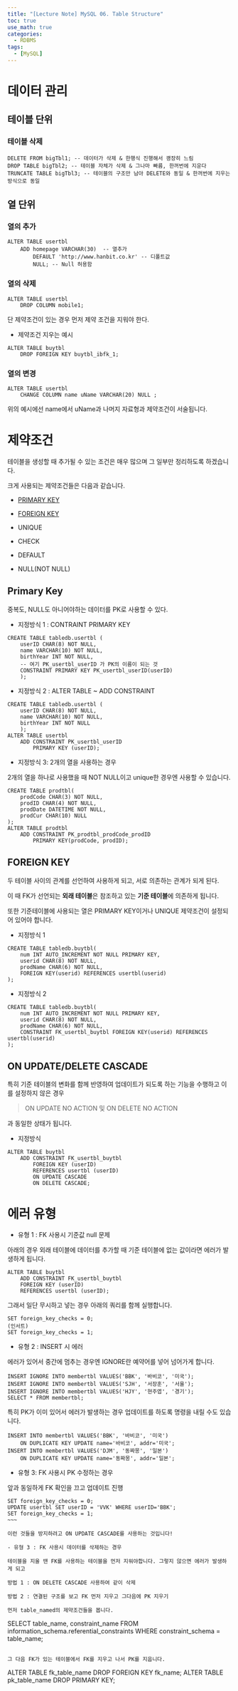 ```yaml
---
title: "[Lecture Note] MySQL 06. Table Structure"
toc: true
use_math: true
categories:
  - RDBMS
tags:
  - [MySQL]
---
```


# 데이터 관리

## 테이블 단위

### 테이블 삭제

```
DELETE FROM bigTbl1; -- 데이터가 삭제 & 한행식 진행해서 괭장히 느림
DROP TABLE bigTbl2; -- 테이블 자체가 삭제 & 그나마 빠름, 한꺼번에 지운다
TRUNCATE TABLE bigTbl3; -- 테이블의 구조만 남아 DELETE와 동일 & 한꺼번에 지우는 방식으로 동일
```

## 열 단위
### 열의 추가

```
ALTER TABLE usertbl
	ADD homepage VARCHAR(30)  -- 열추가
		DEFAULT 'http://www.hanbit.co.kr' -- 디폴트값
		NULL; -- Null 허용함
```

### 열의 삭제 

```
ALTER TABLE usertbl
	DROP COLUMN mobile1;
```

단 제약조건이 있는 경우 먼저 제약 조건을 지워야 한다.

- 제약조건 지우는 예시

```
ALTER TABLE buytbl
	DROP FOREIGN KEY buytbl_ibfk_1;
```

### 열의 변경


```
ALTER TABLE usertbl
	CHANGE COLUMN name uName VARCHAR(20) NULL ;
```

위의 예시에선 name에서 uName과 나머지 자료형과 제약조건이 서술됩니다.

# 제약조건 
테이블을 생성할 때 추가될 수  있는 조건은 매우 많으며 그 일부만 정리하도록 하겠습니다. 

크게 사용되는 제약조건들은 다음과 같습니다.

- [PRIMARY KEY](##primary-key)

- [FOREIGN KEY](##foreign-key)

- UNIQUE

- CHECK

- DEFAULT

- NULL(NOT NULL)



## Primary Key

중복도, NULL도 아니어야하는 데이터를 PK로 사용할 수 있다.

- 지정방식 1 : CONTRAINT PRIMARY KEY

```
CREATE TABLE tabledb.usertbl (
	userID CHAR(8) NOT NULL,
    name VARCHAR(10) NOT NULL,
    birthYear INT NOT NULL,
    -- 여기 PK_usertbl_userID 가 PK의 이름이 되는 것
    CONSTRAINT PRIMARY KEY PK_usertbl_userID(userID)
    );
```

- 지정방식 2 : ALTER TABLE ~ ADD CONSTRAINT 

```
CREATE TABLE tabledb.usertbl (
	userID CHAR(8) NOT NULL,
    name VARCHAR(10) NOT NULL,
    birthYear INT NOT NULL    
    );
ALTER TABLE usertbl
	ADD CONSTRAINT PK_usertbl_userID
		PRIMARY KEY (userID);
```

- 지정방식 3: 2개의 열을 사용하는 경우

2개의 열을 하나로 사용했을 때 NOT NULL이고 unique한 경우엔 사용할 수 있습니다.

```
CREATE TABLE prodtbl(
	prodCode CHAR(3) NOT NULL,
    prodID CHAR(4) NOT NULL,
    prodDate DATETIME NOT NULL,
    prodCur CHAR(10) NULL    
);
ALTER TABLE prodtbl
	ADD CONSTRAINT PK_prodtbl_prodCode_prodID
		PRIMARY KEY(prodCode, prodID);

```

## FOREIGN KEY

두 테이블 사이의 관계를 선언하여 사용하게 되고, 서로 의존하는 관계가 되게 된다.

이 때 FK가 선언되는 **외래 테이블**은 참조하고 있는 **기준 테이블**에 의존하게 됩니다. 

또한 기준테이블에 사용되는 열은 PRIMARY KEY이거나 UNIQUE 제약조건이 설정되어 있어야 합니다. 

- 지정방식 1 
```
CREATE TABLE tabledb.buytbl(
	num INT AUTO_INCREMENT NOT NULL PRIMARY KEY,
    userid CHAR(8) NOT NULL,
    prodName CHAR(6) NOT NULL,
    FOREIGN KEY(userid) REFERENCES usertbl(userid)
);
```

- 지정방식 2
```
CREATE TABLE tabledb.buytbl(
	num INT AUTO_INCREMENT NOT NULL PRIMARY KEY,
    userid CHAR(8) NOT NULL,
    prodName CHAR(6) NOT NULL,
    CONSTRAINT FK_usertbl_buytbl FOREIGN KEY(userid) REFERENCES usertbl(userid)
);
```


## ON UPDATE/DELETE CASCADE

특히 기준 테이블의 변화를 함께 반영하여 업데이트가 되도록 하는 기능을 수행하고 이를 설정하지 않은 경우 

> ON UPDATE NO ACTION 및 ON DELETE NO ACTION

과 동일한 상태가 됩니다.

- 지정방식

```
ALTER TABLE buytbl
	ADD CONSTRAINT FK_usertbl_buytbl
		FOREIGN KEY (userID)
        REFERENCES usertbl (userID)
		ON UPDATE CASCADE
        ON DELETE CASCADE;
```


# 에러 유형

- 유형 1 : FK 사용시 기준값 null 문제

아래의 경우 외래 테이블에 데이터를 추가할 때 기준 테이블에 없는 값이라면 에러가 발생하게 됩니다. 

```
ALTER TABLE buytbl
	ADD CONSTRAINT FK_usertbl_buytbl
    FOREIGN KEY (userID)
	REFERENCES usertbl (userID);
```

그래서 일단 무시하고 넣는 경우 아래의 쿼리를 함께 실행합니다.

```
SET foreign_key_checks = 0;
(인서트)
SET foreign_key_checks = 1;
```

- 유형 2 : INSERT 시 에러

에러가 있어서 중간에 멈추는 경우엔 IGNORE란 예약어를 넣어 넘어가게 합니다.

```
INSERT IGNORE INTO membertbl VALUES('BBK', '바비코', '미국'); 
INSERT IGNORE INTO membertbl VALUES('SJH', '서장훈', '서울');
INSERT IGNORE INTO membertbl VALUES('HJY', '현주엽', '경기');
SELECT * FROM membertbl;
```

특히 PK가 이미 있어서 에러가 발생하는 경우 업데이트를 하도록 명령을 내릴 수도 있습니다.

```
INSERT INTO membertbl VALUES('BBK', '바비코', '미국')
	ON DUPLICATE KEY UPDATE name='바비코', addr='미국';
INSERT INTO membertbl VALUES('DJM', '동짜몽', '일본')
	ON DUPLICATE KEY UPDATE name='동짜몽', addr='일본';
```

- 유형 3: FK 사용시 PK 수정하는 경우

앞과 동일하게 FK 확인을 끄고 업데이트 진행 

```
SET foreign_key_checks = 0;
UPDATE usertbl SET userID = 'VVK' WHERE userID='BBK';
SET foreign_key_checks = 1;
~~~

이런 것들을 방지하려고 ON UPDATE CASCADE를 사용하는 것입니다!

- 유형 3 : FK 사용시 데이터를 삭제하는 경우 

테이블을 지울 땐 FK를 사용하는 테이블을 먼저 지워야합니다. 그렇지 않으면 에러가 발생하게 되고

방법 1 : ON DELETE CASCADE 사용하여 같이 삭제

방법 2 : 연결된 구조를 보고 FK 먼저 지우고 그다음에 PK 지우기

먼저 table_named의 제약조건들을 봅니다. 
```
SELECT table_name, constraint_name
    FROM information_schema.referential_constraints
    WHERE constraint_schema = table_name;
```

그 다음 FK가 있는 테이블에서 FK를 지우고 나서 PK를 지웁니다.
```
ALTER TABLE fk_table_name DROP FOREIGN KEY fk_name;
ALTER TABLE pk_table_name DROP PRIMARY KEY;
```